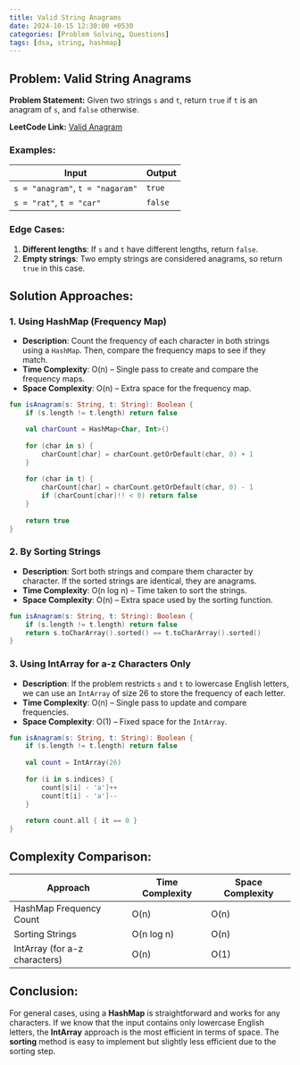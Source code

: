 ```yaml
---
title: Valid String Anagrams
date: 2024-10-15 12:30:00 +0530
categories: [Problem Solving, Questions]
tags: [dsa, string, hashmap]
---
```


## Problem: Valid String Anagrams

**Problem Statement:** Given two strings `s` and `t`, return `true` if `t` is an anagram of `s`, and `false` otherwise.

**LeetCode Link:** [Valid Anagram](https://leetcode.com/problems/valid-anagram/)

### Examples:

| Input | Output |
|-------|--------|
| `s = "anagram"`, `t = "nagaram"` | `true` |
| `s = "rat"`, `t = "car"` | `false` |

### Edge Cases:
1. **Different lengths**: If `s` and `t` have different lengths, return `false`.
2. **Empty strings**: Two empty strings are considered anagrams, so return `true` in this case.

## Solution Approaches:

### 1. Using HashMap (Frequency Map)
* **Description**: Count the frequency of each character in both strings using a `HashMap`. Then, compare the frequency maps to see if they match.
* **Time Complexity**: O(n) – Single pass to create and compare the frequency maps.
* **Space Complexity**: O(n) – Extra space for the frequency map.

```kotlin
fun isAnagram(s: String, t: String): Boolean {
    if (s.length != t.length) return false

    val charCount = HashMap<Char, Int>()
    
    for (char in s) {
        charCount[char] = charCount.getOrDefault(char, 0) + 1
    }
    
    for (char in t) {
        charCount[char] = charCount.getOrDefault(char, 0) - 1
        if (charCount[char]!! < 0) return false
    }
    
    return true
}
```

### 2. By Sorting Strings
* **Description**: Sort both strings and compare them character by character. If the sorted strings are identical, they are anagrams.
* **Time Complexity**: O(n log n) – Time taken to sort the strings.
* **Space Complexity**: O(n) – Extra space used by the sorting function.

```kotlin
fun isAnagram(s: String, t: String): Boolean {
    if (s.length != t.length) return false
    return s.toCharArray().sorted() == t.toCharArray().sorted()
}
```

### 3. Using IntArray for a-z Characters Only
* **Description**: If the problem restricts `s` and `t` to lowercase English letters, we can use an `IntArray` of size 26 to store the frequency of each letter.
* **Time Complexity**: O(n) – Single pass to update and compare frequencies.
* **Space Complexity**: O(1) – Fixed space for the `IntArray`.

```kotlin
fun isAnagram(s: String, t: String): Boolean {
    if (s.length != t.length) return false
    
    val count = IntArray(26)
    
    for (i in s.indices) {
        count[s[i] - 'a']++
        count[t[i] - 'a']--
    }
    
    return count.all { it == 0 }
}
```

## Complexity Comparison:

| Approach | Time Complexity | Space Complexity |
|----------|-----------------|-------------------|
| HashMap Frequency Count | O(n) | O(n) |
| Sorting Strings | O(n log n) | O(n) |
| IntArray (for a-z characters) | O(n) | O(1) |

## Conclusion:

For general cases, using a **HashMap** is straightforward and works for any characters. If we know that the input contains only lowercase English letters, the **IntArray** approach is the most efficient in terms of space. The **sorting** method is easy to implement but slightly less efficient due to the sorting step.
